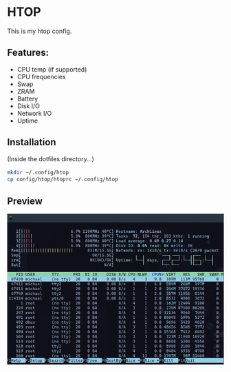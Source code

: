 # HTOP

This is my htop config. 

## Features:

- CPU temp (if supported)
- CPU frequencies
- Swap
- ZRAM
- Battery
- Disk I/O
- Network I/O
- Uptime

## Installation

(Inside the dotfiles directory...)

```sh
mkdir ~/.config/htop
cp config/htop/htoprc ~/.config/htop
```

## Preview

![htop preview](https://github.com/michaelScopic/dotfiles/blob/main/assets/htopPreview.png)

